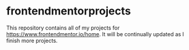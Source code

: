 # frontendmentorprojects
This repository contains all of my projects for https://www.frontendmentor.io/home. It will be continually updated as I finish more projects.
